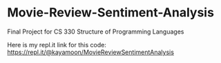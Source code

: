 # Movie-Review-Sentiment-Analysis

Final Project for CS 330 Structure of Programming Languages

Here is my repl.it link for this code: https://repl.it/@kayamoon/MovieReviewSentimentAnalysis

